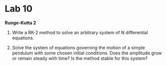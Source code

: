 # Lab 10

**Runge-Kutta 2**

1. Write a RK-2 method to solve an arbitrary system of N differential equations. 

2. Solve the system of equations governing the motion of a simple pendulum with some chosen initial conditions. Does the amplitude grow or remain steady with time? Is the method stable for this system?